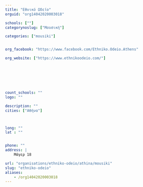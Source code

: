 ```yaml
---
title: "Εθνικό Ωδείο"
orguid: "org14042020003018"

schools: [""]
categorynoslug: ["Μουσική"]

categories: ["mousiki"]


org_facebook: "https://www.facebook.com/Ethniko.Odeio.Athens"

org_website: ["https://www.ethnikoodeio.com/"]







count_schools: ""
logo: ""

description: ""
cities: ["Αθήνα"]



long: ""
lat : ""


phone: ""
address: |
    Μάγερ 18

url: "organisations/ethniko-odeio/athina/mousiki"
slug: "ethniko-odeio"
aliases:
    - /org14042020003018
---
```



